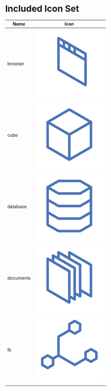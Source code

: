 # Included Icon Set

| Name | Icon |
| ---- | ---- |
| browser | ![browser](img/included/browser.svg) |
| cube | ![cube](img/included/cube.svg) |
| database | ![database](img/included/database.svg) |
| documents | ![documents](img/included/documents.svg) |
| lb | ![lb](img/included/lb.svg) |
